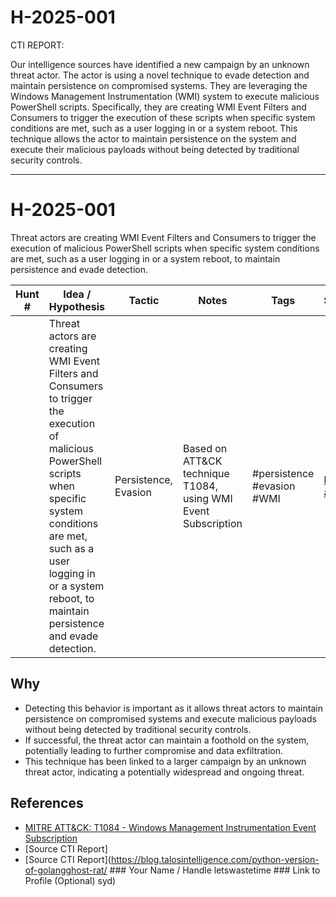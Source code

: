 # H-2025-001

CTI REPORT:

Our intelligence sources have identified a new campaign by an unknown threat actor. The actor is using a novel technique to evade detection and maintain persistence on compromised systems. They are leveraging the Windows Management Instrumentation (WMI) system to execute malicious PowerShell scripts. Specifically, they are creating WMI Event Filters and Consumers to trigger the execution of these scripts when specific system conditions are met, such as a user logging in or a system reboot. This technique allows the actor to maintain persistence on the system and execute their malicious payloads without being detected by traditional security controls.

---

# H-2025-001

Threat actors are creating WMI Event Filters and Consumers to trigger the execution of malicious PowerShell scripts when specific system conditions are met, such as a user logging in or a system reboot, to maintain persistence and evade detection.

| Hunt #       | Idea / Hypothesis                                                      | Tactic         | Notes                                      | Tags                           | Submitter                                   |
|--------------|-------------------------------------------------------------------------|----------------|--------------------------------------------|--------------------------------|---------------------------------------------|
|              | Threat actors are creating WMI Event Filters and Consumers to trigger the execution of malicious PowerShell scripts when specific system conditions are met, such as a user logging in or a system reboot, to maintain persistence and evade detection. | Persistence, Evasion | Based on ATT&CK technique T1084, using WMI Event Subscription | #persistence #evasion #WMI | [hearth-auto-intel](https://github.com/THORCollective/HEARTH) |

## Why
- Detecting this behavior is important as it allows threat actors to maintain persistence on compromised systems and execute malicious payloads without being detected by traditional security controls.
- If successful, the threat actor can maintain a foothold on the system, potentially leading to further compromise and data exfiltration.
- This technique has been linked to a larger campaign by an unknown threat actor, indicating a potentially widespread and ongoing threat.

## References
- [MITRE ATT&CK: T1084 - Windows Management Instrumentation Event Subscription](https://attack.mitre.org/techniques/T1084/)
- [Source CTI Report]
- [Source CTI Report](https://blog.talosintelligence.com/python-version-of-golangghost-rat/ ### Your Name / Handle letswastetime ### Link to Profile (Optional) syd)
